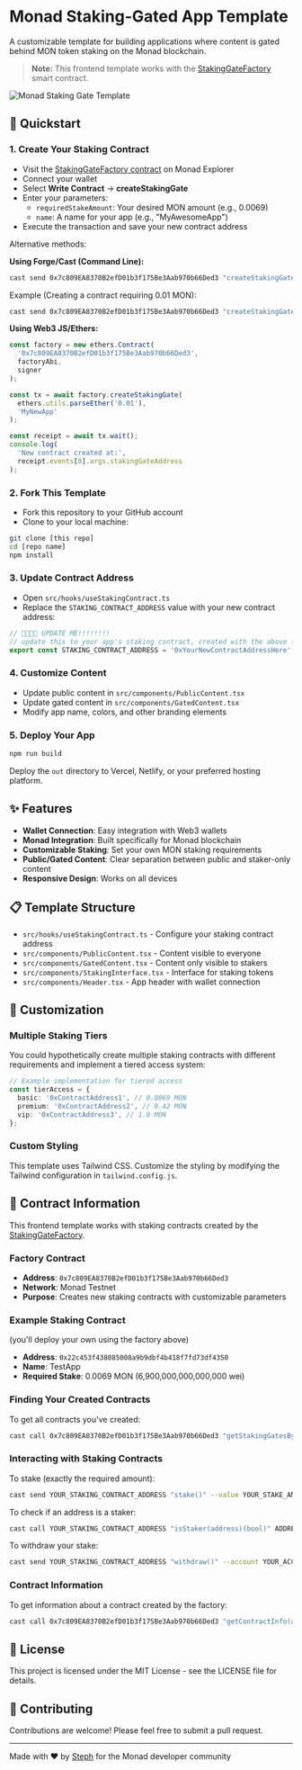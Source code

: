# Monad Staking-Gated App Template

A customizable template for building applications where content is gated behind MON token staking on the Monad blockchain.

> **Note:** This frontend template works with the [StakingGateFactory](https://github.com/oceans404/monad-app-stake-gate) smart contract.

![Monad Staking Gate Template](https://via.placeholder.com/800x400?text=Monad+Staking+Gate+Template)

## 🚀 Quickstart

### 1. Create Your Staking Contract

- Visit the [StakingGateFactory contract](https://testnet.monadexplorer.com/address/0x7c809EA8370B2efD01b3f175Be3Aab970b66Ded3?tab=Contract) on Monad Explorer
- Connect your wallet
- Select **Write Contract** → **createStakingGate**
- Enter your parameters:
  - `requiredStakeAmount`: Your desired MON amount (e.g., 0.0069)
  - `name`: A name for your app (e.g., "MyAwesomeApp")
- Execute the transaction and save your new contract address

Alternative methods:

**Using Forge/Cast (Command Line):**

```bash
cast send 0x7c809EA8370B2efD01b3f175Be3Aab970b66Ded3 "createStakingGate(uint256,string)" YOUR_STAKE_AMOUNT_IN_WEI "YOUR_APP_NAME" --account YOUR_ACCOUNT_NAME
```

Example (Creating a contract requiring 0.01 MON):

```bash
cast send 0x7c809EA8370B2efD01b3f175Be3Aab970b66Ded3 "createStakingGate(uint256,string)" 10000000000000000 "MyNewApp" --account monad
```

**Using Web3 JS/Ethers:**

```javascript
const factory = new ethers.Contract(
  '0x7c809EA8370B2efD01b3f175Be3Aab970b66Ded3',
  factoryAbi,
  signer
);

const tx = await factory.createStakingGate(
  ethers.utils.parseEther('0.01'),
  'MyNewApp'
);

const receipt = await tx.wait();
console.log(
  'New contract created at:',
  receipt.events[0].args.stakingGateAddress
);
```

### 2. Fork This Template

- Fork this repository to your GitHub account
- Clone to your local machine:

```bash
git clone [this repo]
cd [repo name]
npm install
```

### 3. Update Contract Address

- Open `src/hooks/useStakingContract.ts`
- Replace the `STAKING_CONTRACT_ADDRESS` value with your new contract address:

```typescript
// 🎯🎯🎯🎯 UPDATE ME!!!!!!!!
// update this to your app's staking contract, created with the above factory
export const STAKING_CONTRACT_ADDRESS = '0xYourNewContractAddressHere';
```

### 4. Customize Content

- Update public content in `src/components/PublicContent.tsx`
- Update gated content in `src/components/GatedContent.tsx`
- Modify app name, colors, and other branding elements

### 5. Deploy Your App

```bash
npm run build
```

Deploy the `out` directory to Vercel, Netlify, or your preferred hosting platform.

## ✨ Features

- **Wallet Connection**: Easy integration with Web3 wallets
- **Monad Integration**: Built specifically for Monad blockchain
- **Customizable Staking**: Set your own MON staking requirements
- **Public/Gated Content**: Clear separation between public and staker-only content
- **Responsive Design**: Works on all devices

## 📋 Template Structure

- `src/hooks/useStakingContract.ts` - Configure your staking contract address
- `src/components/PublicContent.tsx` - Content visible to everyone
- `src/components/GatedContent.tsx` - Content only visible to stakers
- `src/components/StakingInterface.tsx` - Interface for staking tokens
- `src/components/Header.tsx` - App header with wallet connection

## 🧰 Customization

### Multiple Staking Tiers

You could hypothetically create multiple staking contracts with different requirements and implement a tiered access system:

```typescript
// Example implementation for tiered access
const tierAccess = {
  basic: '0xContractAddress1', // 0.0069 MON
  premium: '0xContractAddress2', // 0.42 MON
  vip: '0xContractAddress3', // 1.0 MON
};
```

### Custom Styling

This template uses Tailwind CSS. Customize the styling by modifying the Tailwind configuration in `tailwind.config.js`.

## 🧪 Contract Information

This frontend template works with staking contracts created by the [StakingGateFactory](https://github.com/oceans404/monad-app-stake-gate).

### Factory Contract

- **Address**: `0x7c809EA8370B2efD01b3f175Be3Aab970b66Ded3`
- **Network**: Monad Testnet
- **Purpose**: Creates new staking contracts with customizable parameters

### Example Staking Contract

(you'll deploy your own using the factory above)

- **Address**: `0x22c453f438085008a9b9dbf4b418f7fd73df4350`
- **Name**: TestApp
- **Required Stake**: 0.0069 MON (6,900,000,000,000,000 wei)

### Finding Your Created Contracts

To get all contracts you've created:

```bash
cast call 0x7c809EA8370B2efD01b3f175Be3Aab970b66Ded3 "getStakingGatesByCreator(address)(address[])" YOUR_ADDRESS
```

### Interacting with Staking Contracts

To stake (exactly the required amount):

```bash
cast send YOUR_STAKING_CONTRACT_ADDRESS "stake()" --value YOUR_STAKE_AMOUNT_IN_WEI --account YOUR_ACCOUNT_NAME
```

To check if an address is a staker:

```bash
cast call YOUR_STAKING_CONTRACT_ADDRESS "isStaker(address)(bool)" ADDRESS_TO_CHECK
```

To withdraw your stake:

```bash
cast send YOUR_STAKING_CONTRACT_ADDRESS "withdraw()" --account YOUR_ACCOUNT_NAME
```

### Contract Information

To get information about a contract created by the factory:

```bash
cast call 0x7c809EA8370B2efD01b3f175Be3Aab970b66Ded3 "getContractInfo(address)(bool,uint256,string,address)" CONTRACT_ADDRESS
```

## 📝 License

This project is licensed under the MIT License - see the LICENSE file for details.

## 🤝 Contributing

Contributions are welcome! Please feel free to submit a pull request.

---

Made with ❤️ by [Steph](https://github.com/oceans404) for the Monad developer community
